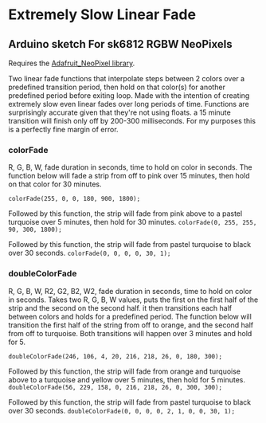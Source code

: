 # Extremely Slow Linear Fade
## Arduino sketch For sk6812 RGBW NeoPixels

Requires the [Adafruit_NeoPixel library](https://github.com/adafruit/Adafruit_NeoPixel).

Two linear fade functions that interpolate steps between 2 colors over a predefined transition period, then hold on that color(s) for another predefined period before exiting loop.
Made with the intention of creating extremely slow even linear fades over long periods of time.
Functions are surprisingly accurate given that they're not using floats. a 15 minute transition will finish only off by 200-300 milliseconds. For my purposes this is a perfectly fine margin of error.

### colorFade
R, G, B, W, fade duration in seconds, time to hold on color in seconds.
The function below will fade a strip from off to pink over 15 minutes, then hold on that color for 30 minutes.

`colorFade(255, 0, 0, 180, 900, 1800);`

Followed by this function, the strip will fade from pink above to a pastel turquoise over 5 minutes, then hold for 30 minutes.
`colorFade(0, 255, 255, 90, 300, 1800);`

Followed by this function, the strip will fade from pastel turquoise to black over 30 seconds.
`colorFade(0, 0, 0, 0, 30, 1);`

### doubleColorFade
R, G, B, W, R2, G2, B2, W2, fade duration in seconds, time to hold on color in seconds.
Takes two R, G, B, W values, puts the first on the first half of the strip and the second on the second half. it then transitions each half between colors and holds for a predefined period.
The function below will transition the first half of the string from off to orange, and the second half from off to turquoise. Both transitions will happen over 3 minutes and hold for 5.

`doubleColorFade(246, 106, 4, 20, 216, 218, 26, 0, 180, 300);`

Followed by this function, the strip will fade from orange and turquoise above to a turquoise and yellow over 5 minutes, then hold for 5 minutes.
`doubleColorFade(56, 229, 158, 0, 216, 218, 26, 0, 300, 300);`

Followed by this function, the strip will fade from pastel turquoise to black over 30 seconds.
`doubleColorFade(0, 0, 0, 0, 2, 1, 0, 0, 30, 1);`
